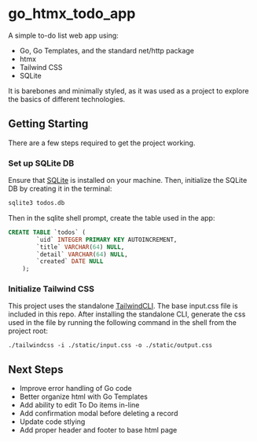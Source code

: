 # go_htmx_todo_app
A simple to-do list web app using:
- Go, Go Templates, and the standard net/http package
- htmx
- Tailwind CSS
- SQLite

It is barebones and minimally styled, as it was used as a project to explore the basics of different technologies. 
## Getting Starting
There are a few steps required to get the project working.
### Set up SQLite DB
Ensure that [SQLite](https://www.sqlite.org/quickstart.html) is installed on your machine. Then, initialize the SQLite DB by creating it in the terminal:
```bash
sqlite3 todos.db
```
Then in the sqlite shell prompt, create the table used in the app:
```sql
CREATE TABLE `todos` (
        `uid` INTEGER PRIMARY KEY AUTOINCREMENT,
        `title` VARCHAR(64) NULL,
        `detail` VARCHAR(64) NULL,
        `created` DATE NULL
    );
```
### Initialize Tailwind CSS
This project uses the standalone [TailwindCLI](https://tailwindcss.com/blog/standalone-cli). The base input.css file is included in this repo. After installing the standalone CLI, generate the css used in the file by running the following command in the shell from the project root:
```shell
./tailwindcss -i ./static/input.css -o ./static/output.css
```

## Next Steps
- Improve error handling of Go code
- Better organize html with Go Templates
- Add ability to edit To Do items in-line
- Add confirmation modal before deleting a record
- Update code stlying
- Add proper header and footer to base html page
